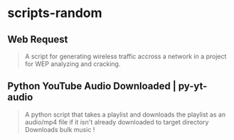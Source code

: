 # scripts-random

## Web Request 
> A script for generating wireless traffic accross a network in a project for WEP analyzing and cracking.

## Python YouTube Audio Downloaded | py-yt-audio
> A python script that takes a playlist and downloads the playlist as an audio/mp4 file if it isn't already downloaded to target directory
> Downloads bulk music !
